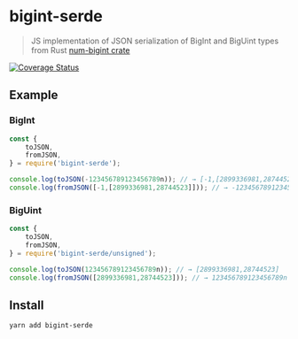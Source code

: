 # bigint-serde

> JS implementation of JSON serialization of BigInt and BigUint types from Rust [num-bigint crate](https://crates.io/crates/num-bigint)

[![Coverage Status](https://coveralls.io/repos/github/futpib/bigint-serde/badge.svg?branch=master)](https://coveralls.io/github/futpib/bigint-serde?branch=master)

## Example

### BigInt

```js
const {
	toJSON,
	fromJSON,
} = require('bigint-serde');

console.log(toJSON(-123456789123456789n)); // → [-1,[2899336981,28744523]]
console.log(fromJSON([-1,[2899336981,28744523]])); // → -123456789123456789n
```

### BigUint

```js
const {
	toJSON,
	fromJSON,
} = require('bigint-serde/unsigned');

console.log(toJSON(123456789123456789n)); // → [2899336981,28744523]
console.log(fromJSON([2899336981,28744523])); // → 123456789123456789n
```

## Install

```
yarn add bigint-serde
```
